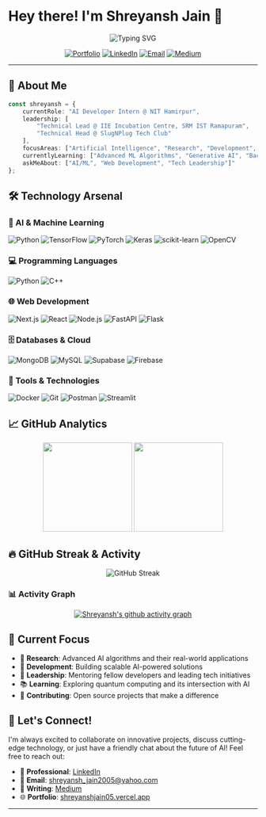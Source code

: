 # Hey there! I'm Shreyansh Jain 👋

<div align="center">
  
  ![Typing SVG](https://readme-typing-svg.herokuapp.com?font=Fira+Code&weight=600&size=28&pause=1000&color=36BCF7&center=true&vCenter=true&width=600&lines=AI+Developer+%26+Tech+Enthusiast;Building+the+Future+with+AI)
  
  [![Portfolio](https://img.shields.io/badge/Portfolio-FF5722?style=for-the-badge&logo=todoist&logoColor=white)](https://shreyanshjain05.vercel.app)
  [![LinkedIn](https://img.shields.io/badge/LinkedIn-0077B5?style=for-the-badge&logo=linkedin&logoColor=white)](https://linkedin.com/in/shreyanshjain05)
  [![Email](https://img.shields.io/badge/Email-D14836?style=for-the-badge&logo=gmail&logoColor=white)](mailto:shreyansh_jain2005@yahoo.com)
  [![Medium](https://img.shields.io/badge/Medium-12100E?style=for-the-badge&logo=medium&logoColor=white)](https://medium.com/@shreyanshjain05)

</div>

---

## 🚀 About Me

```typescript
const shreyansh = {
    currentRole: "AI Developer Intern @ NIT Hamirpur",
    leadership: [
        "Technical Lead @ IIE Incubation Centre, SRM IST Ramapuram",
        "Technical Head @ SlugNPlug Tech Club"
    ],
    focusAreas: ["Artificial Intelligence", "Research", "Development", "Innovation"],
    currentlyLearning: ["Advanced ML Algorithms", "Generative AI", "Backend"],
    askMeAbout: ["AI/ML", "Web Development", "Tech Leadership"]"
};
```

## 🛠️ Technology Arsenal

### 🧠 AI & Machine Learning
![Python](https://img.shields.io/badge/Python-3776AB?style=for-the-badge&logo=python&logoColor=white)
![TensorFlow](https://img.shields.io/badge/TensorFlow-FF6F00?style=for-the-badge&logo=TensorFlow&logoColor=white)
![PyTorch](https://img.shields.io/badge/PyTorch-EE4C2C?style=for-the-badge&logo=PyTorch&logoColor=white)
![Keras](https://img.shields.io/badge/Keras-D00000?style=for-the-badge&logo=Keras&logoColor=white)
![scikit-learn](https://img.shields.io/badge/scikit--learn-F7931E?style=for-the-badge&logo=scikit-learn&logoColor=white)
![OpenCV](https://img.shields.io/badge/OpenCV-27338e?style=for-the-badge&logo=OpenCV&logoColor=white)

### 💻 Programming Languages
![Python](https://img.shields.io/badge/Python-3776AB?style=for-the-badge&logo=python&logoColor=white)
![C++](https://img.shields.io/badge/C++-00599C?style=for-the-badge&logo=c%2B%2B&logoColor=white)

### 🌐 Web Development
![Next.js](https://img.shields.io/badge/Next.js-000000?style=for-the-badge&logo=next.js&logoColor=white)
![React](https://img.shields.io/badge/React-20232A?style=for-the-badge&logo=react&logoColor=61DAFB)
![Node.js](https://img.shields.io/badge/Node.js-43853D?style=for-the-badge&logo=node.js&logoColor=white)
![FastAPI](https://img.shields.io/badge/FastAPI-005571?style=for-the-badge&logo=fastapi)
![Flask](https://img.shields.io/badge/Flask-000000?style=for-the-badge&logo=flask&logoColor=white)

### 🗄️ Databases & Cloud
![MongoDB](https://img.shields.io/badge/MongoDB-4EA94B?style=for-the-badge&logo=mongodb&logoColor=white)
![MySQL](https://img.shields.io/badge/MySQL-4479A1?style=for-the-badge&logo=mysql&logoColor=white)
![Supabase](https://img.shields.io/badge/Supabase-3ECF8E?style=for-the-badge&logo=supabase&logoColor=white)
![Firebase](https://img.shields.io/badge/Firebase-039BE5?style=for-the-badge&logo=Firebase&logoColor=white)

### 🔧 Tools & Technologies
![Docker](https://img.shields.io/badge/Docker-0db7ed?style=for-the-badge&logo=docker&logoColor=white)
![Git](https://img.shields.io/badge/Git-F05033?style=for-the-badge&logo=git&logoColor=white)
![Postman](https://img.shields.io/badge/Postman-FF6C37?style=for-the-badge&logo=postman&logoColor=white)
![Streamlit](https://img.shields.io/badge/Streamlit-FF4B4B?style=for-the-badge&logo=streamlit&logoColor=white)

## 📈 GitHub Analytics

<div align="center">
  
  <img height="180em" src="https://github-readme-stats.vercel.app/api?username=shreyanshjain05&show_icons=true&theme=tokyonight&include_all_commits=true&count_private=true"/>
  <img height="180em" src="https://github-readme-stats.vercel.app/api/top-langs/?username=shreyanshjain05&layout=compact&langs_count=8&theme=tokyonight"/>
  
</div>

## 🔥 GitHub Streak & Activity

<div align="center">
  
  ![GitHub Streak](https://github-readme-streak-stats.herokuapp.com?user=shreyanshjain05&theme=tokyonight&hide_border=true)
  
</div>

### 📊 Activity Graph
<div align="center">
  
  [![Shreyansh's github activity graph](https://github-readme-activity-graph.vercel.app/graph?username=shreyanshjain05&theme=tokyo-night)](https://github.com/ashutosh00710/github-readme-activity-graph)
  
</div>

## 🎯 Current Focus

- 🔬 **Research**: Advanced AI algorithms and their real-world applications
- 🚀 **Development**: Building scalable AI-powered solutions
- 👥 **Leadership**: Mentoring fellow developers and leading tech initiatives
- 📚 **Learning**: Exploring quantum computing and its intersection with AI
- 🌟 **Contributing**: Open source projects that make a difference

## 🤝 Let's Connect!

I'm always excited to collaborate on innovative projects, discuss cutting-edge technology, or just have a friendly chat about the future of AI! Feel free to reach out:

- 💼 **Professional**: [LinkedIn](https://linkedin.com/in/shreyanshjain05)
- 📧 **Email**: [shreyansh_jain2005@yahoo.com](mailto:shreyansh_jain2005@yahoo.com)
- 📝 **Writing**: [Medium](https://medium.com/@shreyanshjain05)
- 🌐 **Portfolio**: [shreyanshjain05.vercel.app](https://shreyanshjain05.vercel.app)

---
